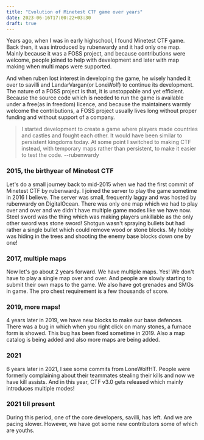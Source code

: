 ```yaml
---
title: "Evolution of Minetest CTF game over years"
date: 2023-06-16T17:00:22+03:30
draft: true
---
```


Years ago, when I was in early highschool, I found Minetest CTF game. Back then, it was introduced by rubenwardy and it had only one map. Mainly because it was a FOSS project, and because contributions were welcome, people joined to help with development and later with map making when multi maps were supported.

And when ruben lost interest in developing the game, he wisely handed it over to savilli and LandarVargan(or LoneWolf) to continue its development. The nature of a FOSS project is that, it is unstoppable and yet efficient. Because the source code which is needed to run the game is available under a free(as in freedom) licence, and because the maintainers warmly welcome the contributions, a FOSS project usually lives long without proper funding and without support of a company.

> I started development to create a game where players made countries and castles and fought each other. It would have been similar to persistent kingdoms today. At some point I switched to making CTF instead, with temporary maps rather than persistent, to make it easier to test the code. --rubenwardy


### 2015, the birthyear of Minetest CTF

Let's do a small journey back to mid-2015 when we had the first commit of Minetest CTF by rubenwardy. I joined the server to play the game sometime in 2016 I believe. The server was small, frequently laggy and was hosted by rubenwardy on DigitalOcean. There was only one map which we had to play over and over and we didn't have multiple game modes like we have now. Steel sword was the thing which was making players unkillable as the only other sword was stone sword! Shotgun wasn't spraying bullets but had rather a single bullet which could remove wood or stone blocks. My hobby was hiding in the trees and shooting the enemy base blocks down one by one!

### 2017, multiple maps

Now let's go about 2 years forward. We have multiple maps. Yes! We don't have to play a single map over and over. And people are slowly starting to submit their own maps to the game. We also have got grenades and SMGs in game. The pro chest requirement is a few thousands of score.

### 2019, more maps!

4 years later in 2019, we have new blocks to make our base defences. There was a bug in which when you right click on many stones, a furnace form is showed. This bug has been fixed sometime in 2019. Also a map catalog is being added and also more maps are being added.

### 2021

6 years later in 2021, I see some commits from LoneWolfHT. People were formerly complaining about their teammates stealing their kills and now we have kill assists. And in this year, CTF v3.0 gets released which mainly introduces multiple modes!

### 2021 till present

During this period, one of the core developers, savilli, has left. And we are pacing slower. However, we have got some new contributors some of which are youths.
